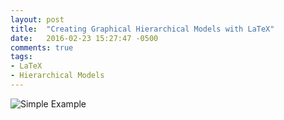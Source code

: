 ```yaml
---
layout: post
title:  "Creating Graphical Hierarchical Models with LaTeX"
date:   2016-02-23 15:27:47 -0500
comments: true
tags:
- LaTeX
- Hierarchical Models
---
```


![Simple Example](/assets/tex/hg.svg)
